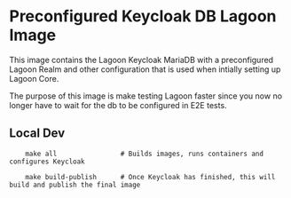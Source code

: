 # Preconfigured Keycloak DB Lagoon Image

This image contains the Lagoon Keycloak MariaDB with a preconfigured Lagoon Realm and other configuration that is used when intially setting up Lagoon Core.

The purpose of this image is make testing Lagoon faster since you now no longer have to wait for the db to be configured in E2E tests.

## Local Dev

```
    make all                # Builds images, runs containers and configures Keycloak

    make build-publish      # Once Keycloak has finished, this will build and publish the final image
```